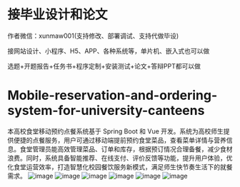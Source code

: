 # 接毕业设计和论文
作者微信：xunmaw001(支持修改、部署调试、支持代做毕设)

接网站设计、小程序、H5、APP、各种系统等，单片机、嵌入式也可以做

选题+开题报告+任务书+程序定制+安装测试+论文+答辩PPT都可以做
# Mobile-reservation-and-ordering-system-for-university-canteens
本高校食堂移动预约点餐系统基于 Spring Boot 和 Vue 开发。系统为高校师生提供便捷的点餐服务，用户可通过移动端提前预约食堂菜品，查看菜单详情与营养信息。食堂管理员能高效管理菜品、订单和库存，根据预订情况合理备餐，减少食材浪费。同时，系统具备智能推荐、在线支付、评价反馈等功能，提升用户体验，优化食堂运营效率，打造智慧化校园餐饮服务新模式，满足师生快节奏生活下的就餐需求。 
![image](https://github.com/user-attachments/assets/e3a4c721-0828-44d8-9658-a1d276cc3834)
![image](https://github.com/user-attachments/assets/90850d29-a5cf-4c24-8632-0245c47090ed)
![image](https://github.com/user-attachments/assets/242b1b61-7374-4246-aff1-29df13a4e72e)
![image](https://github.com/user-attachments/assets/a8391486-2586-46ca-9926-c2322ebe1882)
![image](https://github.com/user-attachments/assets/2b7a88d0-2100-4556-a7ab-d1af2bb3d748)
![image](https://github.com/user-attachments/assets/bb5bbe70-0e4e-4c87-827b-f4302b034f73)
